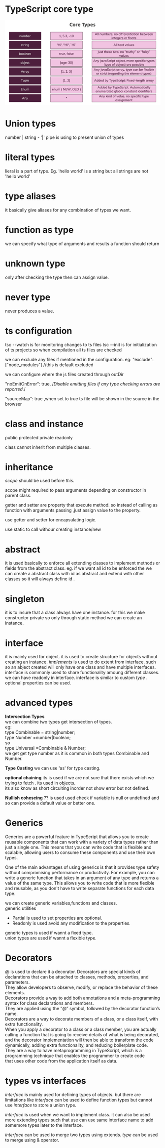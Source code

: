 # TypeScript core type

<img src="images\coreTypes.png"></img>

# Union types

number | string - '|' pipe is using to present union of types

# literal types

lieral is a part of type. Eg. 'hello world' is a string but all strings are not 'hello world'

# type aliases

it basically give aliases for any combination of types we want.

# function as type

we can specify what type of arguments and results a function should return

# unknown type

only after checking the type then can assign value.

# never type

never produces a value.

# ts configuration

tsc --watch is for monitoring changes to ts files
tsc --init is for initialization of ts projects so when compilation all ts files are checked

we can exclude any files if mentioned in the configuration.
eg: "exclude":["node_modules"] //this is default excluded

we can configure where the js files created through outDir

"noEmitOnError": true, /_Disable emitting files if any type checking errors are reported._/

"sourceMap": true ,when set to true ts file will be shown in the source in the browser

# class and instance

public
protected
private
readonly

class cannot inherit from multiple classes.

# inheritance

_scope_ should be used before _this_.

scope might required to pass arguments depending on constructor in parent class.

getter and setter are property that execute method.
so instead of calling as function with arguments passing ,just assign value to the property.

use getter and setter for encapsulating logic.

use static to call withour creating instance/new

# abstract

it is used basically to enforce all extending classes to implement methods or fields from the abstract class.
eg. if we want all id to be enforced the we can create a abstract class with id as abstract and extend with other classes so it will
always define id .

# singleton

it is to insure that a class always have one instance.
for this we make constructor private so only through static method we can create an instance.

# interface

it is mainly used for object.
it is used to create structure for objects without creating an instance.
_implements_ is used to do extent from interface. such so an abject created will only have one class and have multiple interfaces.
interface is commonly used to share functionality amoung different classes.
we can have readonly in interface.
interface is similar to custom _type_ .
optional properties can be used.

# advanced types

**Intersection Types**<br>
we can combine two types get intersection of types.<br>
eg:<br>
type Combinable = string|number;<br>
type Number =number|boolean;<br>
so<br>
type Universal =Combinable & Number;<br>
we get get type number as it is common in both types Combinable and Number.<br>

**Type Casting**
we can use 'as' for type casting.

**optional chaining**
its is used if we are not sure that there exists which we trying to fetch . its used in objects.<br>
its also know as short circuiting inorder not show error but not defined.

**Nullish cohescing**
?? is used used check if variable is null or undefined and so can provide a default value or better one.

# Generics

Generics are a powerful feature in TypeScript that allows you to create reusable components that can work with a variety of data types rather than just a single one. This means that you can write code that is flexible and scalable, allowing users to consume these components and use their own types.

One of the main advantages of using generics is that it provides type safety without compromising performance or productivity. For example, you can write a generic function that takes in an argument of any type and returns a value of the same type. This allows you to write code that is more flexible and reusable, as you don't have to write separate functions for each data type.

we can create generic variables,functions and classes.<br>
generic utilities

- Partial is used to set properties are optional.
- Readonly is used avoid any modification to the properties.

generic types is used if wannt a fixed type.<br>
union types are used if wannt a flexible type.

# Decorators

@ is used to declare it a decorator.
Decorators are special kinds of declarations that can be attached to classes, methods, properties, and parameters.<br>
They allow developers to observe, modify, or replace the behavior of these elements.<br>
Decorators provide a way to add both annotations and a meta-programming syntax for class declarations and members.<br>
They are applied using the “@” symbol, followed by the decorator function’s name.<br>
Decorators are a way to decorate members of a class, or a class itself, with extra functionality.<br>
When you apply a decorator to a class or a class member, you are actually calling a function that is going to receive details of what is being decorated,<br>
and the decorator implementation will then be able to transform the code dynamically, adding extra functionality, and reducing boilerplate code. <br>
They are a way to have metaprogramming in TypeScript, which is a programming technique that enables the programmer to create code<br>
that uses other code from the application itself as data.

# types vs interfaces

_interface_ is mainly used for defining types of objects. but there are limitations like _interface_ can be used to define function types but cannot use _interface_ to store a union type.
<br>

_interface_ is used when we want to implement class. it can also be used more extending types such that use can use same interface name to add somemore types later to the interface.

_interface_ can be used to merge two types using extends.
_type_ can be used to merge using & operator.
